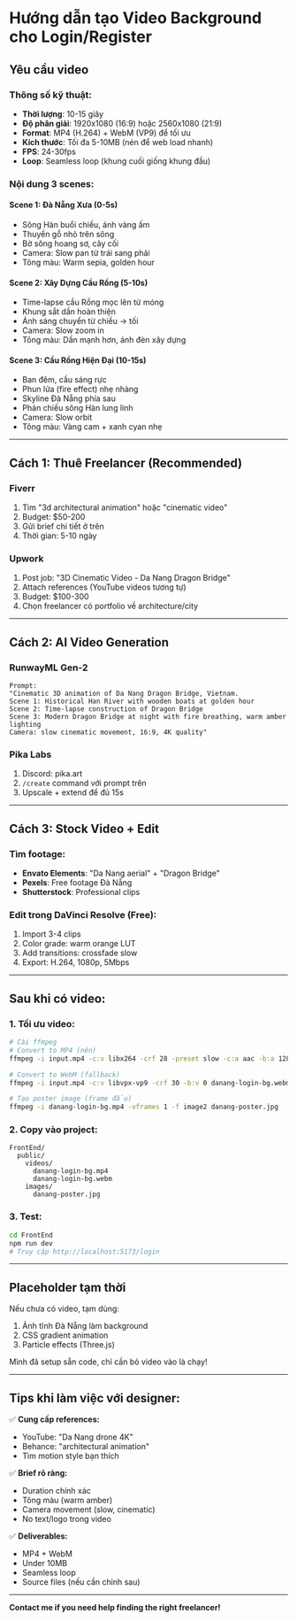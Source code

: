 # Hướng dẫn tạo Video Background cho Login/Register

## Yêu cầu video

### Thông số kỹ thuật:
- **Thời lượng**: 10-15 giây
- **Độ phân giải**: 1920x1080 (16:9) hoặc 2560x1080 (21:9)
- **Format**: MP4 (H.264) + WebM (VP9) để tối ưu
- **Kích thước**: Tối đa 5-10MB (nén để web load nhanh)
- **FPS**: 24-30fps
- **Loop**: Seamless loop (khung cuối giống khung đầu)

### Nội dung 3 scenes:

#### Scene 1: Đà Nẵng Xưa (0-5s)
- Sông Hàn buổi chiều, ánh vàng ấm
- Thuyền gỗ nhỏ trên sông
- Bờ sông hoang sơ, cây cối
- Camera: Slow pan từ trái sang phải
- Tông màu: Warm sepia, golden hour

#### Scene 2: Xây Dựng Cầu Rồng (5-10s)
- Time-lapse cầu Rồng mọc lên từ móng
- Khung sắt dần hoàn thiện
- Ánh sáng chuyển từ chiều → tối
- Camera: Slow zoom in
- Tông màu: Dần mạnh hơn, ánh đèn xây dựng

#### Scene 3: Cầu Rồng Hiện Đại (10-15s)
- Ban đêm, cầu sáng rực
- Phun lửa (fire effect) nhẹ nhàng
- Skyline Đà Nẵng phía sau
- Phản chiếu sông Hàn lung linh
- Camera: Slow orbit
- Tông màu: Vàng cam + xanh cyan nhẹ

---

## Cách 1: Thuê Freelancer (Recommended)

### Fiverr
1. Tìm "3d architectural animation" hoặc "cinematic video"
2. Budget: $50-200
3. Gửi brief chi tiết ở trên
4. Thời gian: 5-10 ngày

### Upwork
1. Post job: "3D Cinematic Video - Da Nang Dragon Bridge"
2. Attach references (YouTube videos tương tự)
3. Budget: $100-300
4. Chọn freelancer có portfolio về architecture/city

---

## Cách 2: AI Video Generation

### RunwayML Gen-2
```
Prompt:
"Cinematic 3D animation of Da Nang Dragon Bridge, Vietnam. 
Scene 1: Historical Han River with wooden boats at golden hour
Scene 2: Time-lapse construction of Dragon Bridge
Scene 3: Modern Dragon Bridge at night with fire breathing, warm amber lighting
Camera: slow cinematic movement, 16:9, 4K quality"
```

### Pika Labs
1. Discord: pika.art
2. `/create` command với prompt trên
3. Upscale + extend để đủ 15s

---

## Cách 3: Stock Video + Edit

### Tìm footage:
- **Envato Elements**: "Da Nang aerial" + "Dragon Bridge"
- **Pexels**: Free footage Đà Nẵng
- **Shutterstock**: Professional clips

### Edit trong DaVinci Resolve (Free):
1. Import 3-4 clips
2. Color grade: warm orange LUT
3. Add transitions: crossfade slow
4. Export: H.264, 1080p, 5Mbps

---

## Sau khi có video:

### 1. Tối ưu video:
```bash
# Cài ffmpeg
# Convert to MP4 (nén)
ffmpeg -i input.mp4 -c:v libx264 -crf 28 -preset slow -c:a aac -b:a 128k danang-login-bg.mp4

# Convert to WebM (fallback)
ffmpeg -i input.mp4 -c:v libvpx-vp9 -crf 30 -b:v 0 danang-login-bg.webm

# Tạo poster image (frame đầu)
ffmpeg -i danang-login-bg.mp4 -vframes 1 -f image2 danang-poster.jpg
```

### 2. Copy vào project:
```
FrontEnd/
  public/
    videos/
      danang-login-bg.mp4
      danang-login-bg.webm
    images/
      danang-poster.jpg
```

### 3. Test:
```bash
cd FrontEnd
npm run dev
# Truy cập http://localhost:5173/login
```

---

## Placeholder tạm thời

Nếu chưa có video, tạm dùng:
1. Ảnh tĩnh Đà Nẵng làm background
2. CSS gradient animation
3. Particle effects (Three.js)

Mình đã setup sẵn code, chỉ cần bỏ video vào là chạy!

---

## Tips khi làm việc với designer:

✅ **Cung cấp references:**
- YouTube: "Da Nang drone 4K"
- Behance: "architectural animation"
- Tìm motion style bạn thích

✅ **Brief rõ ràng:**
- Duration chính xác
- Tông màu (warm amber)
- Camera movement (slow, cinematic)
- No text/logo trong video

✅ **Deliverables:**
- MP4 + WebM
- Under 10MB
- Seamless loop
- Source files (nếu cần chỉnh sau)

---

**Contact me if you need help finding the right freelancer!**
